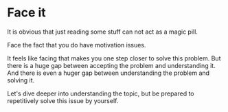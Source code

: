 # Face it

It is obvious that just reading some stuff can not act as a magic pill.

Face the fact that you do have motivation issues.

It feels like facing that makes you one step closer to solve this problem. But there is a huge gap between accepting the problem and understanding it.
And there is even a huger gap between understanding the problem and solving it.

Let's dive deeper into understanding the topic, but be prepared to repetitively solve this issue by yourself.
